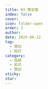 ```yaml
---
title: 03-策划类
index: false
cover: 
icon: folder-open
order: 1
author: 
date: 2025-06-12
tag:
  - 策划
  - 知识
category:
  - 视频
  - 知识
  - 策划
sticky: 
star: 
---
```


<Catalog />